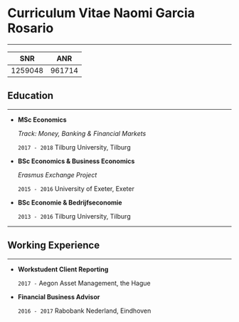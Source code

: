 # Curriculum Vitae Naomi Garcia Rosario
-------------------------
|SNR|ANR|
|---|---|
|1259048|961714|

## Education
------------------------
- **MSc Economics**

  *Track: Money, Banking & Financial Markets*
  
  `2017 - 2018` Tilburg University, Tilburg
  
- **BSc Economics & Business Economics**

  *Erasmus Exchange Project*
 
    `2015 - 2016` University of Exeter, Exeter
  
- **BSc Economie & Bedrijfseconomie**
  
    `2013 - 2016` Tilburg University, Tilburg
-------------------------
## Working Experience
------------------------
- **Workstudent Client Reporting**

    `2017 -` Aegon Asset Management, the Hague
    
- **Financial Business Advisor**

    `2016 - 2017` Rabobank Nederland, Eindhoven
